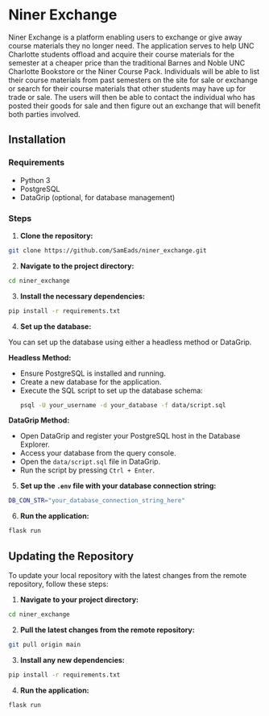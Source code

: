 # Niner Exchange

Niner Exchange is a platform enabling users to exchange or give away course materials they no longer need. The application serves to help UNC Charlotte students offload and acquire their course materials for the semester at a cheaper price than the traditional Barnes and Noble UNC Charlotte Bookstore or the Niner Course Pack. Individuals will be able to list their course materials from past semesters on the site for sale or exchange or search for their course materials that other students may have up for trade or sale. The users will then be able to contact the individual who has posted their goods for sale and then figure out an exchange that will benefit both parties involved. 

## Installation

### Requirements
- Python 3
- PostgreSQL
- DataGrip (optional, for database management)

### Steps

1. **Clone the repository:**
```sh
git clone https://github.com/SamEads/niner_exchange.git
```

2. **Navigate to the project directory:**
```sh
cd niner_exchange
```

3. **Install the necessary dependencies:**
```sh
pip install -r requirements.txt
```

4. **Set up the database:**

You can set up the database using either a headless method or DataGrip.

**Headless Method:**
- Ensure PostgreSQL is installed and running.
- Create a new database for the application.
- Execute the SQL script to set up the database schema:
    ```sh
    psql -U your_username -d your_database -f data/script.sql
    ```

**DataGrip Method:**
- Open DataGrip and register your PostgreSQL host in the Database Explorer.
- Access your database from the query console.
- Open the `data/script.sql` file in DataGrip.
- Run the script by pressing `Ctrl + Enter`.

5. **Set up the `.env` file with your database connection string:**
```sh
DB_CON_STR="your_database_connection_string_here"
```

6. **Run the application:**
```sh
flask run
```

## Updating the Repository

To update your local repository with the latest changes from the remote repository, follow these steps:

1. **Navigate to your project directory:**
```sh
cd niner_exchange
```

2. **Pull the latest changes from the remote repository:**
```sh
git pull origin main
```

3. **Install any new dependencies:**
```sh
pip install -r requirements.txt
```

4. **Run the application:**
```sh
flask run
```